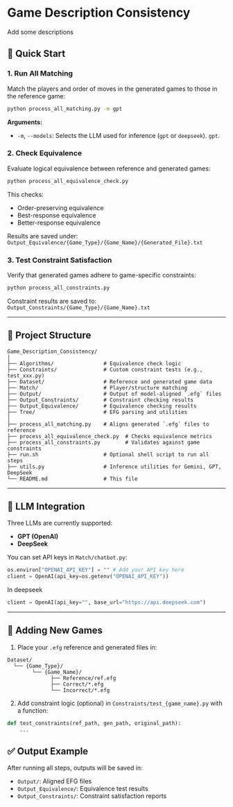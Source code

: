 # Game Description Consistency

Add some descriptions

## 🚀 Quick Start

### 1. Run All Matching

Match the players and order of moves in the generated games to those in the reference game:

```bash
python process_all_matching.py -m gpt
```

**Arguments:**

* `-m`, `--models`: Selects the LLM used for inference (`gpt` or `deepseek`). `gpt`.

### 2. Check Equivalence

Evaluate logical equivalence between reference and generated games:

```bash
python process_all_equivalence_check.py
```

This checks:

* Order-preserving equivalence
* Best-response equivalence
* Better-response equivalence

Results are saved under:
`Output_Equivalence/{Game_Type}/{Game_Name}/{Generated_File}.txt`

### 3. Test Constraint Satisfaction

Verify that generated games adhere to game-specific constraints:

```bash
python process_all_constraints.py
```

Constraint results are saved to:
`Output_Constraints/{Game_Type}/{Game_Name}.txt`

---

## 📁 Project Structure

```
Game_Description_Consistency/
│
├── Algorithms/                # Equivalence check logic
├── Constraints/               # Custom constraint tests (e.g., test_xxx.py)
├── Dataset/                   # Reference and generated game data
├── Match/                     # Player/structure matching
├── Output/                    # Output of model-aligned `.efg` files
├── Output_Constraints/        # Constraint checking results
├── Output_Equivalence/        # Equivalence checking results
├── Tree/                      # EFG parsing and utilities
│
├── process_all_matching.py    # Aligns generated `.efg` files to reference
├── process_all_equivalence_check.py  # Checks equivalence metrics
├── process_all_constraints.py        # Validates against game constraints
├── run.sh                     # Optional shell script to run all steps
├── utils.py                   # Inference utilities for Gemini, GPT, DeepSeek
└── README.md                  # This file
```

---

## 🤖 LLM Integration

Three LLMs are currently supported:

* **GPT (OpenAI)**
* **DeepSeek**

You can set API keys in `Match/chatbot.py`:

```python
os.environ["OPENAI_API_KEY"] = "" # Add your API key here
client = OpenAI(api_key=os.getenv("OPENAI_API_KEY"))
```

In deepseek

```python
client = OpenAI(api_key="", base_url="https://api.deepseek.com")
```

---

## 🧪 Adding New Games

1. Place your `.efg` reference and generated files in:

```
Dataset/
  └── {Game_Type}/
        └── {Game_Name}/
              ├── Reference/ref.efg
              ├── Correct/*.efg
              └── Incorrect/*.efg
```

2. Add constraint logic (optional) in `Constraints/test_{game_name}.py` with a function:

```python
def test_constraints(ref_path, gen_path, original_path):
    ...
```

## ✅ Output Example

After running all steps, outputs will be saved in:

* `Output/`: Aligned EFG files
* `Output_Equivalence/`: Equivalence test results
* `Output_Constraints/`: Constraint satisfaction reports

